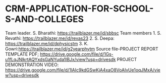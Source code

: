 # CRM-APPLICATION-FOR-SCHOOL-S-AND-COLLEGES 
Team leader. S. Bharathi: https://trailblazer.me/id/sbbsc
Team members 1. S. Revathi: https://trailblazer.me/id/revas23
2. S. Deepa: https://trailblazer.me/id/dphysicstm
3. K. Gowri:https://trailblazer.me/id/g2yearphytm
Source file-PROJECT REPORT TEMPLATE PDF; https://drive.google.com/file/d/1Gs-u1fLqJNlkrtAQYxdsGaNYuda1IBJx/view?usp=drivesdk
PROJECT DEMONSTRATION VIDEO: https://drive.google.com/file/d/1lAIc9kdGSwKjA4xaO8VoAIvUe1oqJMxA/view?usp=drivesdk

